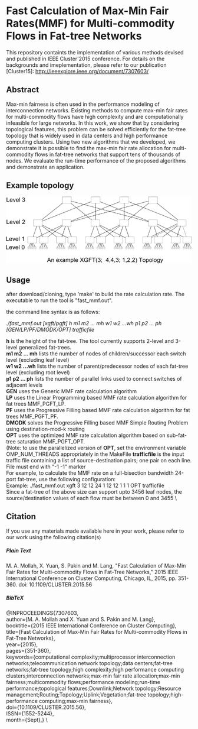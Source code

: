 # Fast Calculation of Max-Min Fair Rates(MMF) for Multi-commodity Flows in Fat-tree Networks

This repository containts the implementation of various methods devised and published in IEEE Cluster'2015 conference. For details on the backgrounds and imeplementation, please refer to our publication [Cluster15]: http://ieeexplore.ieee.org/document/7307603/


## Abstract

Max-min fairness is often used in the performance modeling of interconnection networks. Existing methods to compute max-min fair rates for multi-commodity flows have high complexity and are computationally infeasible for large networks. In this work, we show that by considering topological features, this problem can be solved efficiently for the fat-tree topology that is widely used in data centers and high performance computing clusters. Using two new algorithms that we developed, we demonstrate it is possible to find the max-min fair rate allocation for multi-commodity flows in fat-tree networks that support tens of thousands of nodes. We evaluate the run-time performance of the proposed algorithms and demonstrate an application.

## Example topology
<img src="https://github.com/amollah/fast-mmf-fattree/blob/master/443122_xgft.png">


## Usage

after download/cloning, type 'make' to build the rate calculation rate. The executable to run the tool is "fast_mmf.out".

the command line syntax is as follows:

 _./fast_mmf.out [xgft/pgft] h m1 m2 ... mh w1 w2 ...wh p1 p2 ... ph [GEN/LP/PF/DMODK/OPT] trafficfile_
 
 **h** is the height of the fat-tree. The tool currently supports 2-level and 3-level generalized fat-trees. \
 **m1 m2 ... mh** lists the number of  nodes of  children/successor each switch level (excluding leaf level) \
 **w1 w2 ...wh** lists the number of parent/predecessor  nodes of each fat-tree level (excluding root level) \
**p1 p2 ... ph** lists the number of parallel links used to connect switches of adjacent levels \
**GEN** uses the Generic MMF rate calculation algorithm  \
**LP** uses the Linear Programming based MMF rate calculation algorithm for fat trees MMF\_PGFT\_LP. \
**PF**  uses the Progressive Filling based MMF rate calculation algorithm for fat trees MMF\_PGFT\_PF. \
**DMODK**  solves the Progressive Filling based MMF Simple Routing Problem using destination-mod-k routing \
**OPT**  uses the optimized MMF rate calculation algorithm based on sub-fat-tree saturation MMF\_PGFT\_OPT. \
         (Note: to use the parallelized version of **OPT**, set the environment variable OMP_NUM_THREADS appropriately in the MakeFile
**trafficfile** is the input traffic file containing a list of source-destination pairs; one pair on each line. File must end with "-1 -1" marker \
For example, to calculate the MMF rate on a full-bisection bandwidth 24-port fat-tree, use the following configuration: \
Example: ./fast_mmf.out xgft 3 12 12 24 1 12 12 1 1 1 OPT trafficfile \
Since a fat-tree of the above size can support upto 3456 leaf nodes, the source/destination values of each flow must be between 0 and 3455 \


## Citation
If you use any materials made available here in your work, please refer to our work using the following citation(s)

##### Plain Text 
M. A. Mollah, X. Yuan, S. Pakin and M. Lang, "Fast Calculation of Max-Min Fair Rates for Multi-commodity Flows in Fat-Tree Networks," 2015 IEEE International Conference on Cluster Computing, Chicago, IL, 2015, pp. 351-360.
doi: 10.1109/CLUSTER.2015.56

##### BibTeX
@INPROCEEDINGS{7307603, \
author={M. A. Mollah and X. Yuan and S. Pakin and M. Lang}, \
booktitle={2015 IEEE International Conference on Cluster Computing}, \
title={Fast Calculation of Max-Min Fair Rates for Multi-commodity Flows in Fat-Tree Networks}, \
year={2015}, \
pages={351-360}, \
keywords={computational complexity;multiprocessor interconnection networks;telecommunication network topology;data centers;fat-tree networks;fat-tree topology;high complexity;high performance computing clusters;interconnection networks;max-min fair rate allocation;max-min fairness;multicommodity flows;performance modeling;run-time performance;topological features;Downlink;Network topology;Resource management;Routing;Topology;Uplink;Vegetation;fat-tree topology;high-performance computing;max-min fairness}, \
doi={10.1109/CLUSTER.2015.56}, \
ISSN={1552-5244}, \
month={Sept},} \
